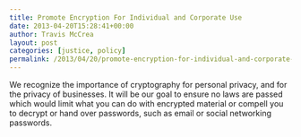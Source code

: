 ```yaml
---
title: Promote Encryption For Individual and Corporate Use
date: 2013-04-20T15:28:41+00:00
author: Travis McCrea
layout: post
categories: [justice, policy]
permalink: /2013/04/20/promote-encryption-for-individual-and-corporate-use/
---
```

We recognize the importance of cryptography for personal privacy, and for the privacy of businesses. It will be our goal to ensure no laws are passed which would limit what you can do with encrypted material or compell you to decrypt or hand over passwords, such as email or social networking passwords.
